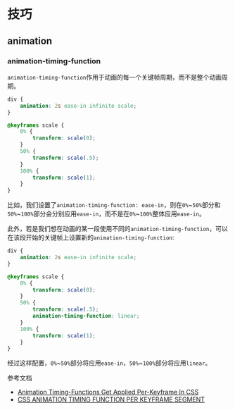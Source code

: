 # 技巧

## animation

### animation-timing-function

`animation-timing-function`作用于动画的每一个关键帧周期，而不是整个动画周期。

```css
div {
    animation: 2s ease-in infinite scale;
}

@keyframes scale {
    0% {
        transform: scale(0);
    }
    50% {
        transform: scale(.5);
    }
    100% {
        transform: scale(1);
    }
}
```

比如，我们设置了`animation-timing-function: ease-in`，则在`0%`~`50%`部分和`50%`~`100%`部分会分别应用`ease-in`，而不是在`0%`~`100%`整体应用`ease-in`。

此外，若是我们想在动画的某一段使用不同的`animation-timing-function`，可以在该段开始的关键帧上设置新的`animation-timing-function`:

```css
div {
    animation: 2s ease-in infinite scale;
}

@keyframes scale {
    0% {
        transform: scale(0);
    }
    50% {
        transform: scale(.5);
        animation-timing-function: linear;
    }
    100% {
        transform: scale(1);
    }
}
```

经过这样配置，`0%`~`50%`部分将应用`ease-in`，`50%`~`100%`部分将应用`linear`。

参考文档

- [Animation Timing-Functions Get Applied Per-Keyframe In CSS](https://www.bennadel.com/blog/3885-animation-timing-functions-get-applied-per-keyframe-in-css.htm)
- [CSS ANIMATION TIMING FUNCTION PER KEYFRAME SEGMENT](https://jaketrent.com/post/css-animation-timing-function-per-keyframe-segment)
